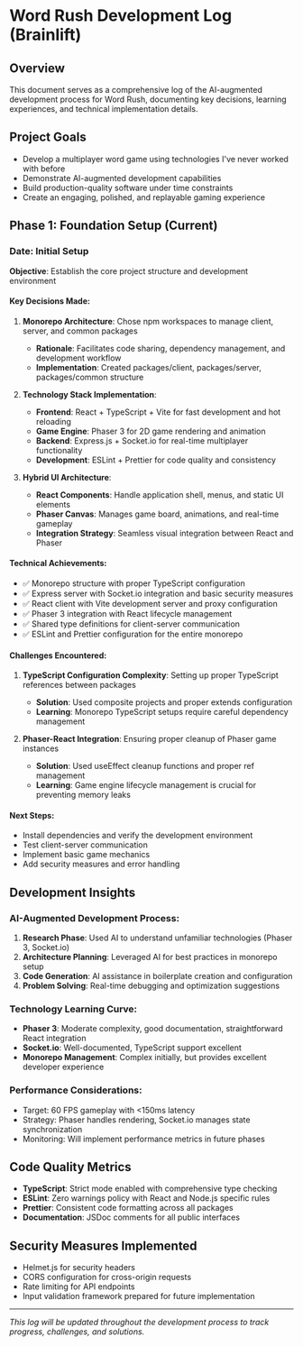 # Word Rush Development Log (Brainlift)

## Overview

This document serves as a comprehensive log of the AI-augmented development process for Word Rush, documenting key decisions, learning experiences, and technical implementation details.

## Project Goals

- Develop a multiplayer word game using technologies I've never worked with before
- Demonstrate AI-augmented development capabilities
- Build production-quality software under time constraints
- Create an engaging, polished, and replayable gaming experience

## Phase 1: Foundation Setup (Current)

### Date: Initial Setup

**Objective**: Establish the core project structure and development environment

#### Key Decisions Made:

1. **Monorepo Architecture**: Chose npm workspaces to manage client, server, and common packages
   - **Rationale**: Facilitates code sharing, dependency management, and development workflow
   - **Implementation**: Created packages/client, packages/server, packages/common structure

2. **Technology Stack Implementation**:
   - **Frontend**: React + TypeScript + Vite for fast development and hot reloading
   - **Game Engine**: Phaser 3 for 2D game rendering and animation
   - **Backend**: Express.js + Socket.io for real-time multiplayer functionality
   - **Development**: ESLint + Prettier for code quality and consistency

3. **Hybrid UI Architecture**:
   - **React Components**: Handle application shell, menus, and static UI elements
   - **Phaser Canvas**: Manages game board, animations, and real-time gameplay
   - **Integration Strategy**: Seamless visual integration between React and Phaser

#### Technical Achievements:

- ✅ Monorepo structure with proper TypeScript configuration
- ✅ Express server with Socket.io integration and basic security measures
- ✅ React client with Vite development server and proxy configuration
- ✅ Phaser 3 integration with React lifecycle management
- ✅ Shared type definitions for client-server communication
- ✅ ESLint and Prettier configuration for the entire monorepo

#### Challenges Encountered:

1. **TypeScript Configuration Complexity**: Setting up proper TypeScript references between packages
   - **Solution**: Used composite projects and proper extends configuration
   - **Learning**: Monorepo TypeScript setups require careful dependency management

2. **Phaser-React Integration**: Ensuring proper cleanup of Phaser game instances
   - **Solution**: Used useEffect cleanup functions and proper ref management
   - **Learning**: Game engine lifecycle management is crucial for preventing memory leaks

#### Next Steps:

- Install dependencies and verify the development environment
- Test client-server communication
- Implement basic game mechanics
- Add security measures and error handling

## Development Insights

### AI-Augmented Development Process:

1. **Research Phase**: Used AI to understand unfamiliar technologies (Phaser 3, Socket.io)
2. **Architecture Planning**: Leveraged AI for best practices in monorepo setup
3. **Code Generation**: AI assistance in boilerplate creation and configuration
4. **Problem Solving**: Real-time debugging and optimization suggestions

### Technology Learning Curve:

- **Phaser 3**: Moderate complexity, good documentation, straightforward React integration
- **Socket.io**: Well-documented, TypeScript support excellent
- **Monorepo Management**: Complex initially, but provides excellent developer experience

### Performance Considerations:

- Target: 60 FPS gameplay with <150ms latency
- Strategy: Phaser handles rendering, Socket.io manages state synchronization
- Monitoring: Will implement performance metrics in future phases

## Code Quality Metrics

- **TypeScript**: Strict mode enabled with comprehensive type checking
- **ESLint**: Zero warnings policy with React and Node.js specific rules
- **Prettier**: Consistent code formatting across all packages
- **Documentation**: JSDoc comments for all public interfaces

## Security Measures Implemented

- Helmet.js for security headers
- CORS configuration for cross-origin requests
- Rate limiting for API endpoints
- Input validation framework prepared for future implementation

---

_This log will be updated throughout the development process to track progress, challenges, and solutions._
